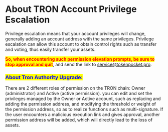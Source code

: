 # About TRON Account Privilege Escalation

Privilege escalation means that your account privileges will change, generally adding an account address with the same privileges. Privilege escalation can allow this account to obtain control rights such as transfer and voting, thus easily transfer your assets.&#x20;

<mark style="color:red;">**So, when encountering such permission elevation prompts, be sure to stop approval and quit**</mark>, and send the link to service@tokenpocket.pro.&#x20;

### <mark style="color:blue;">About Tron Authority Upgrade:</mark>&#x20;

There are 2 different roles of permission on the TRON chain: Owner (administrator) and Active (active permission). you can edit and set the privileges managed by the Owner or Active account, such as replacing and adding the permission address, and modifying the threshold or weight of the permission address, so as to realize functions such as multi-signature. If the user encounters a malicious execution link and gives approval, another permission address will be added, which will directly lead to the loss of assets.
